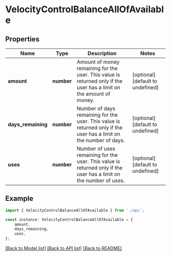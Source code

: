 # VelocityControlBalanceAllOfAvailable


## Properties

Name | Type | Description | Notes
------------ | ------------- | ------------- | -------------
**amount** | **number** | Amount of money remaining for the user. This value is returned only if the user has a limit on the amount of money. | [optional] [default to undefined]
**days_remaining** | **number** | Number of days remaining for the user. This value is returned only if the user has a limit on the number of days. | [optional] [default to undefined]
**uses** | **number** | Number of uses remaining for the user. This value is returned only if the user has a limit on the number of uses. | [optional] [default to undefined]

## Example

```typescript
import { VelocityControlBalanceAllOfAvailable } from './api';

const instance: VelocityControlBalanceAllOfAvailable = {
    amount,
    days_remaining,
    uses,
};
```

[[Back to Model list]](../README.md#documentation-for-models) [[Back to API list]](../README.md#documentation-for-api-endpoints) [[Back to README]](../README.md)
